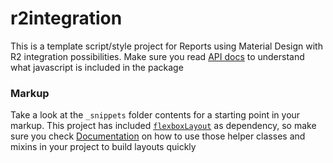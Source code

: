 # r2integration
This is a template script/style project for Reports using Material Design with R2 integration possibilities. Make sure you read [API docs](http://confirmitasa.github.io/r2integration) to understand what javascript is included in the package

### Markup
Take a look at the `_snippets` folder contents for a starting point in your markup.
This project has included [`flexboxLayout`](https://github.com/ConfirmitASA/flexboxLayout) as dependency, so make sure you check [Documentation](https://confirmitasa.github.io/flexboxLayout/) on 
how to use those helper classes and mixins in your project to build layouts quickly 

